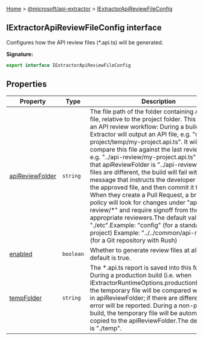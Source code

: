 [Home](./index) &gt; [@microsoft/api-extractor](./api-extractor.md) &gt; [IExtractorApiReviewFileConfig](./api-extractor.iextractorapireviewfileconfig.md)

## IExtractorApiReviewFileConfig interface

Configures how the API review files (\*.api.ts) will be generated.

<b>Signature:</b>

```typescript
export interface IExtractorApiReviewFileConfig 
```

## Properties

|  Property | Type | Description |
|  --- | --- | --- |
|  [apiReviewFolder](./api-extractor.iextractorapireviewfileconfig.apireviewfolder.md) | `string` | The file path of the folder containing API review file, relative to the project folder. This is part of an API review workflow: During a build, the API Extractor will output an API file, e.g. "my-project/temp/my-project.api.ts". It will then compare this file against the last reviewed file, e.g. "../api-review/my-project.api.ts" (assuming that apiReviewFolder is "../api-review"). If the files are different, the build will fail with an error message that instructs the developer to update the approved file, and then commit it to Git. When they create a Pull Request, a branch policy will look for changes under "api-review/\*" and require signoff from the appropriate reviewers.<!-- -->The default value is "./etc".<!-- -->Example: "config" (for a standalone project) Example: "../../common/api-review" (for a Git repository with Rush) |
|  [enabled](./api-extractor.iextractorapireviewfileconfig.enabled.md) | `boolean` | Whether to generate review files at all. The default is true. |
|  [tempFolder](./api-extractor.iextractorapireviewfileconfig.tempfolder.md) | `string` | The \*.api.ts report is saved into this folder. During a production build (i.e. when IExtractorRuntimeOptions.productionBuild=true) the temporary file will be compared with the file in apiReviewFolder; if there are differences, and error will be reported. During a non-production build, the temporary file will be automatically copied to the apiReviewFolder.<!-- -->The default value is "./temp". |

